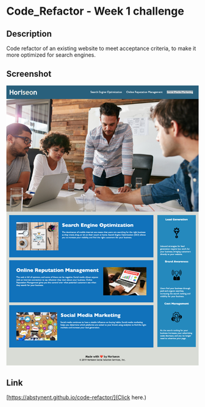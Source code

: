 # Code_Refactor - Week 1 challenge
## Description
Code refactor of an existing website to meet acceptance criteria, to make it more optimized for search engines.

## Screenshot
![](./assets/images/page_screenshot.png)

## Link
[https://abstynent.github.io/code-refactor/](Click here.)
